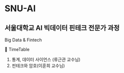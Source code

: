 # SNU-AI
## 서울대학교 AI 빅데이터 핀테크 전문가 과정
Big Data &amp; Fintech

:date: TimeTable

1. 통계, 데이터 사이언스 (류근관 교수님)
2. 핀테크와 암호(이훈희 교수님)
